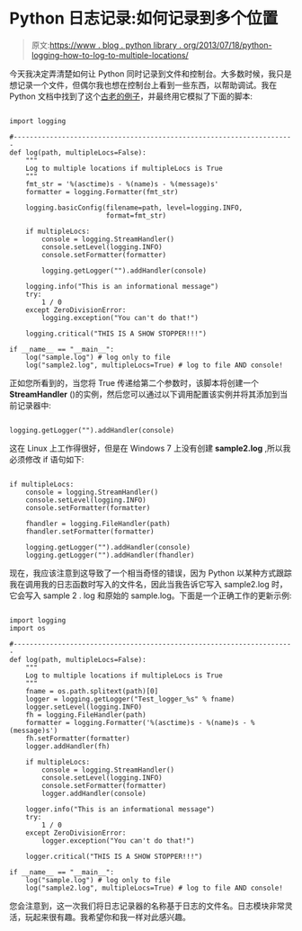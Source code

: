# Python 日志记录:如何记录到多个位置

> 原文:[https://www . blog . python library . org/2013/07/18/python-logging-how-to-log-to-multiple-locations/](https://www.blog.pythonlibrary.org/2013/07/18/python-logging-how-to-log-to-multiple-locations/)

今天我决定弄清楚如何让 Python 同时记录到文件和控制台。大多数时候，我只是想记录一个文件，但偶尔我也想在控制台上看到一些东西，以帮助调试。我在 Python 文档中找到了这个[古老的例子](http://docs.python.org/release/2.5.2/lib/multiple-destinations.html)，并最终用它模拟了下面的脚本:

```

import logging

#----------------------------------------------------------------------
def log(path, multipleLocs=False):
    """
    Log to multiple locations if multipleLocs is True
    """
    fmt_str = '%(asctime)s - %(name)s - %(message)s'
    formatter = logging.Formatter(fmt_str)

    logging.basicConfig(filename=path, level=logging.INFO,
                        format=fmt_str)

    if multipleLocs:
        console = logging.StreamHandler()
        console.setLevel(logging.INFO)
        console.setFormatter(formatter)

        logging.getLogger("").addHandler(console)

    logging.info("This is an informational message")
    try:
        1 / 0
    except ZeroDivisionError:
        logging.exception("You can't do that!")

    logging.critical("THIS IS A SHOW STOPPER!!!")

if __name__ == "__main__":
    log("sample.log") # log only to file
    log("sample2.log", multipleLocs=True) # log to file AND console!

```

正如您所看到的，当您将 True 传递给第二个参数时，该脚本将创建一个 **StreamHandler** ()的实例，然后您可以通过以下调用配置该实例并将其添加到当前记录器中:

```

logging.getLogger("").addHandler(console)

```

这在 Linux 上工作得很好，但是在 Windows 7 上没有创建 **sample2.log** ,所以我必须修改 if 语句如下:

```

if multipleLocs:
    console = logging.StreamHandler()
    console.setLevel(logging.INFO)
    console.setFormatter(formatter)

    fhandler = logging.FileHandler(path)
    fhandler.setFormatter(formatter)

    logging.getLogger("").addHandler(console)
    logging.getLogger("").addHandler(fhandler)

```

现在，我应该注意到这导致了一个相当奇怪的错误，因为 Python 以某种方式跟踪我在调用我的日志函数时写入的文件名，因此当我告诉它写入 sample2.log 时，它会写入 sample 2 . log 和原始的 sample.log。下面是一个正确工作的更新示例:

```

import logging
import os

#----------------------------------------------------------------------
def log(path, multipleLocs=False):
    """
    Log to multiple locations if multipleLocs is True
    """
    fname = os.path.splitext(path)[0]
    logger = logging.getLogger("Test_logger_%s" % fname)
    logger.setLevel(logging.INFO)
    fh = logging.FileHandler(path)
    formatter = logging.Formatter('%(asctime)s - %(name)s - %(message)s')
    fh.setFormatter(formatter)
    logger.addHandler(fh)

    if multipleLocs:
        console = logging.StreamHandler()
        console.setLevel(logging.INFO)
        console.setFormatter(formatter)
        logger.addHandler(console)

    logger.info("This is an informational message")
    try:
        1 / 0
    except ZeroDivisionError:
        logger.exception("You can't do that!")

    logger.critical("THIS IS A SHOW STOPPER!!!")

if __name__ == "__main__":
    log("sample.log") # log only to file
    log("sample2.log", multipleLocs=True) # log to file AND console!

```

您会注意到，这一次我们将日志记录器的名称基于日志的文件名。日志模块非常灵活，玩起来很有趣。我希望你和我一样对此感兴趣。